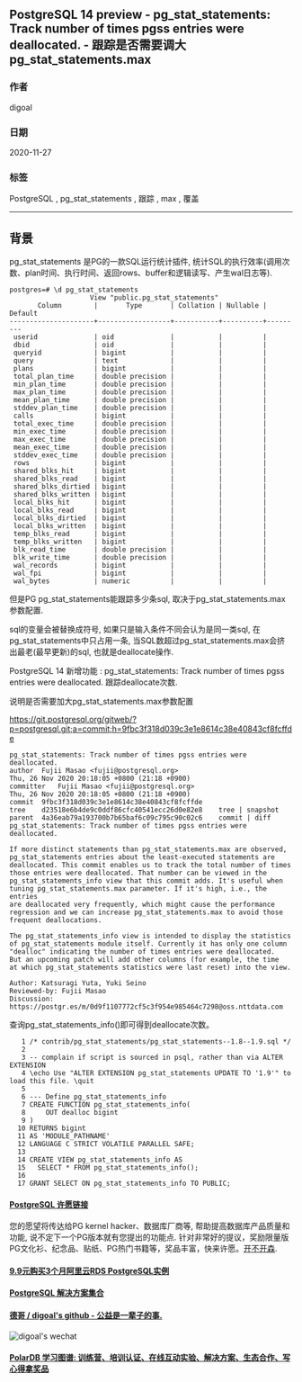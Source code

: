 ## PostgreSQL 14 preview - pg_stat_statements: Track number of times pgss entries were deallocated. - 跟踪是否需要调大 pg_stat_statements.max  
  
### 作者  
digoal  
  
### 日期  
2020-11-27  
  
### 标签  
PostgreSQL , pg_stat_statements , 跟踪 , max , 覆盖    
  
----  
  
## 背景  
pg_stat_statements 是PG的一款SQL运行统计插件, 统计SQL的执行效率(调用次数、plan时间、执行时间、返回rows、buffer和逻辑读写、产生wal日志等).    
  
```  
postgres=# \d pg_stat_statements   
                    View "public.pg_stat_statements"  
       Column        |       Type       | Collation | Nullable | Default   
---------------------+------------------+-----------+----------+---------  
 userid              | oid              |           |          |   
 dbid                | oid              |           |          |   
 queryid             | bigint           |           |          |   
 query               | text             |           |          |   
 plans               | bigint           |           |          |   
 total_plan_time     | double precision |           |          |   
 min_plan_time       | double precision |           |          |   
 max_plan_time       | double precision |           |          |   
 mean_plan_time      | double precision |           |          |   
 stddev_plan_time    | double precision |           |          |   
 calls               | bigint           |           |          |   
 total_exec_time     | double precision |           |          |   
 min_exec_time       | double precision |           |          |   
 max_exec_time       | double precision |           |          |   
 mean_exec_time      | double precision |           |          |   
 stddev_exec_time    | double precision |           |          |   
 rows                | bigint           |           |          |   
 shared_blks_hit     | bigint           |           |          |   
 shared_blks_read    | bigint           |           |          |   
 shared_blks_dirtied | bigint           |           |          |   
 shared_blks_written | bigint           |           |          |   
 local_blks_hit      | bigint           |           |          |   
 local_blks_read     | bigint           |           |          |   
 local_blks_dirtied  | bigint           |           |          |   
 local_blks_written  | bigint           |           |          |   
 temp_blks_read      | bigint           |           |          |   
 temp_blks_written   | bigint           |           |          |   
 blk_read_time       | double precision |           |          |   
 blk_write_time      | double precision |           |          |   
 wal_records         | bigint           |           |          |   
 wal_fpi             | bigint           |           |          |   
 wal_bytes           | numeric          |           |          |   
```  
  
但是PG pg_stat_statements能跟踪多少条sql, 取决于pg_stat_statements.max参数配置.   
  
sql的变量会被替换成符号, 如果只是输入条件不同会认为是同一类sql, 在pg_stat_statements中只占用一条, 当SQL数超过pg_stat_statements.max会挤出最老(最早更新)的sql, 也就是deallocate操作.   
  
PostgreSQL 14 新增功能 : pg_stat_statements: Track number of times pgss entries were deallocated. 跟踪deallocate次数.   
  
说明是否需要加大pg_stat_statements.max参数配置    
  
https://git.postgresql.org/gitweb/?p=postgresql.git;a=commit;h=9fbc3f318d039c3e1e8614c38e40843cf8fcffde  
  
```  
pg_stat_statements: Track number of times pgss entries were deallocated.  
author	Fujii Masao <fujii@postgresql.org>	  
Thu, 26 Nov 2020 20:18:05 +0800 (21:18 +0900)  
committer	Fujii Masao <fujii@postgresql.org>	  
Thu, 26 Nov 2020 20:18:05 +0800 (21:18 +0900)  
commit	9fbc3f318d039c3e1e8614c38e40843cf8fcffde  
tree	d23518e6b4de9c0ddf86cfc40541ecc26d0e82e8	tree | snapshot  
parent	4a36eab79a193700b7b65baf6c09c795c90c02c6	commit | diff  
pg_stat_statements: Track number of times pgss entries were deallocated.  
  
If more distinct statements than pg_stat_statements.max are observed,  
pg_stat_statements entries about the least-executed statements are  
deallocated. This commit enables us to track the total number of times  
those entries were deallocated. That number can be viewed in the  
pg_stat_statements_info view that this commit adds. It's useful when  
tuning pg_stat_statements.max parameter. If it's high, i.e., the entries  
are deallocated very frequently, which might cause the performance  
regression and we can increase pg_stat_statements.max to avoid those  
frequent deallocations.  
  
The pg_stat_statements_info view is intended to display the statistics  
of pg_stat_statements module itself. Currently it has only one column  
"dealloc" indicating the number of times entries were deallocated.  
But an upcoming patch will add other columns (for example, the time  
at which pg_stat_statements statistics were last reset) into the view.  
  
Author: Katsuragi Yuta, Yuki Seino  
Reviewed-by: Fujii Masao  
Discussion: https://postgr.es/m/0d9f1107772cf5c3f954e985464c7298@oss.nttdata.com  
```  
  
查询pg_stat_statements_info()即可得到deallocate次数。   
    
```
   1 /* contrib/pg_stat_statements/pg_stat_statements--1.8--1.9.sql */
   2 
   3 -- complain if script is sourced in psql, rather than via ALTER EXTENSION
   4 \echo Use "ALTER EXTENSION pg_stat_statements UPDATE TO '1.9'" to load this file. \quit
   5 
   6 --- Define pg_stat_statements_info
   7 CREATE FUNCTION pg_stat_statements_info(
   8     OUT dealloc bigint
   9 )
  10 RETURNS bigint
  11 AS 'MODULE_PATHNAME'
  12 LANGUAGE C STRICT VOLATILE PARALLEL SAFE;
  13 
  14 CREATE VIEW pg_stat_statements_info AS
  15   SELECT * FROM pg_stat_statements_info();
  16 
  17 GRANT SELECT ON pg_stat_statements_info TO PUBLIC;
```
    
  
#### [PostgreSQL 许愿链接](https://github.com/digoal/blog/issues/76 "269ac3d1c492e938c0191101c7238216")
您的愿望将传达给PG kernel hacker、数据库厂商等, 帮助提高数据库产品质量和功能, 说不定下一个PG版本就有您提出的功能点. 针对非常好的提议，奖励限量版PG文化衫、纪念品、贴纸、PG热门书籍等，奖品丰富，快来许愿。[开不开森](https://github.com/digoal/blog/issues/76 "269ac3d1c492e938c0191101c7238216").  
  
  
#### [9.9元购买3个月阿里云RDS PostgreSQL实例](https://www.aliyun.com/database/postgresqlactivity "57258f76c37864c6e6d23383d05714ea")
  
  
#### [PostgreSQL 解决方案集合](https://yq.aliyun.com/topic/118 "40cff096e9ed7122c512b35d8561d9c8")
  
  
#### [德哥 / digoal's github - 公益是一辈子的事.](https://github.com/digoal/blog/blob/master/README.md "22709685feb7cab07d30f30387f0a9ae")
  
  
![digoal's wechat](../pic/digoal_weixin.jpg "f7ad92eeba24523fd47a6e1a0e691b59")
  
  
#### [PolarDB 学习图谱: 训练营、培训认证、在线互动实验、解决方案、生态合作、写心得拿奖品](https://www.aliyun.com/database/openpolardb/activity "8642f60e04ed0c814bf9cb9677976bd4")
  
